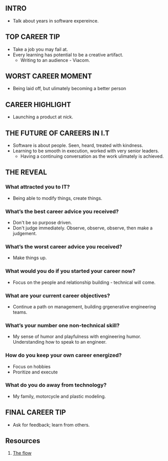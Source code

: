 ## INTRO
- Talk about years in software expereince.

## TOP CAREER TIP
- Take a job you may fail at.
- Every learning has potential to be a creative artifact.
    - Writing to an audience - Viacom.

## WORST CAREER MOMENT
- Being laid off, but ulimately becoming a better person

## CAREER HIGHLIGHT
- Launching a product at nick.

## THE FUTURE OF CAREERS IN I.T
- Software is about people. Seen, heard, treated with kindness.
- Learning to be smooth in execution, worked with very senior leaders.
    - Having a continuing conversation as the work ulimately is achieved.

## THE REVEAL

### What attracted you to IT?
- Being able to modify things, create things.

### What’s the best career advice you received?
- Don't be so purpose driven.
- Don't judge immediately. Observe, observe, observe, then make a judgement.

### What’s the worst career advice you received?
- Make things up.

### What would you do if you started your career now?
- Focus on the people and relationship building - technical will come.

### What are your current career objectives?
- Continue a path on management, building grgenerative engineering teams.

### What’s your number one non-technical skill?
- My sense of humor and playfulness with engineering humor. Understanding how to speak to an engineer.

### How do you keep your own career energized?
- Focus on hobbies
- Proritize and execute

### What do you do away from technology?
- My family, motorcycle and plastic modeling.

## FINAL CAREER TIP
- Ask for feedback; learn from others.

## Resources

1. [The flow](http://itcareerenergizer.com/flow/)
